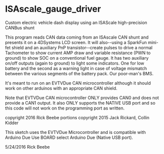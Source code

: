 # ISAscale_gauge_driver
Custom electric vehicle dash display using an ISAScale high-precision CANBus shunt

This program reads CAN data coming from an ISAscale CAN shunt and presents it on a 4DSystems LCD screen. It
  will also--using a SparkFun mini-fet shield and an auxiliary PnP transistor--create pulses to drive a normal
  Tachometer to show current AMP draw and variable resistance (PWN to ground) to show SOC on a conventional
  fuel gauge. It has two auxiliary on/off outputs (again to ground) to light some indicators. One for low battery
  and the second as a warning light in case of voltage mismatch between the various segments of the battery pack.
  Our poor-man's BMS.

  It's meant to run on an EVTVDue CAN microcontroller although it should work on other arduinos with an appropriate
  CAN shield.

  Note that EVTVDue CAN microcontroller ONLY provides CAN0 and does not provide a CAN1 output.   It also ONLY supports
  the NATIVE USB port and so this code will not work on the programming port as written.
  
  copyright 2016 Rick Beebe
  portions copyright 2015 Jack Rickard, Collin Kidder
    
  This sketch uses the EVTVDue Microcontroller and is compatible with Arduino Due  Use BOARD select Arduino Due (Native USB port).

  5/24/2016 Rick Beebe
